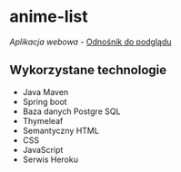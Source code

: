 # anime-list  

*Aplikacja webowa* - [Odnośnik do podglądu](https://anime-list-wiri.herokuapp.com/)

## Wykorzystane technologie  

* Java Maven
* Spring boot
* Baza danych Postgre SQL
* Thymeleaf
* Semantyczny HTML
* CSS
* JavaScript
* Serwis Heroku

